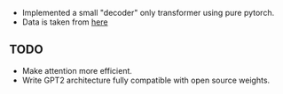 - Implemented a small "decoder" only transformer using pure pytorch.
- Data is taken from [here](https://gist.github.com/wey-gu/75d49362d011a0f0354d39e396404ba2)

## TODO
- Make attention more efficient.
- Write GPT2 architecture fully compatible with open source weights.
